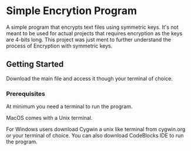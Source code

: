 # Simple Encrytion Program

A simple program that encrypts text files using symmetric keys. It's not meant to be used for actual projects that requires encryption as the keys are 4-bits long. This project was just ment to further understand the process of Encryption with symmetric keys. 

## Getting Started

Download the main file and access it though your terminal of choice.

### Prerequisites

At minimum you need a terminal to run the program.

MacOS comes with a Unix terminal.

For Windows users download Cygwin a unix like terminal from cygwin.org or your terminal of choice. You can also download CodeBlocks IDE to run the program.
